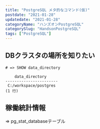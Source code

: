 ```yaml
---
title: "PostgreSQL メタ的なコマンド(仮)"
postdate: "2021-01-28"
updatedate: "2021-01-28"
categoryName: "ハンズオンPostgreSQL"
categorySlug: "HandsonPostgreSQL"
tags: ["PostgreSQL"]
---
```


## DBクラスタの場所を知りたい

```postgresql
# => SHOW data_directory

    data_directory
-----------------------
 C:/workspace/postgres
(1 行)
```

## 稼働統計情報

=> pg_stat_databaseテーブル


